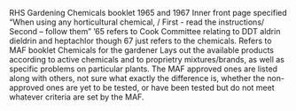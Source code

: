 RHS Gardening Chemicals booklet1965 and 1967Inner front page specified “When using any horticultural chemical, / First - read the instructions/  Second – follow them”’65 refers to Cook Committee relating to DDT aldrin dieldrin and heptachlor though 67 just refers to the chemicals. Refers to MAF booklet Chemicals for the gardenerLays out the available products according to active chemicals and to proprietry mixtures/brands, as well as specific problems on particular plants. The MAF approved ones are listed along with others, not sure what exactly the difference is, whether the non-approved ones are yet to be tested, or have been tested but do not meet whatever criteria are set by the MAF. 
